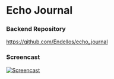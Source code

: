 # Echo Journal

### Backend Repository
https://github.com/Endellos/echo_journal

### Screencast
[![Screencast](https://img.youtube.com/vi/0TtJaerhGZs/0.jpg)](https://youtu.be/0TtJaerhGZs)
